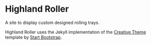 # Highland Roller

A site to display custom designed rolling trays.

Highland Roller uses the Jekyll implementation of the [Creative Theme](http://startbootstrap.com/template-overviews/creative/) template by [Start Bootstrap](http://startbootstrap.com).

